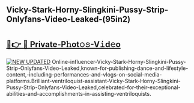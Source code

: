 ## Vicky-Stark-Horny-Slingkini-Pussy-Strip-Onlyfans-Video-Leaked-(95in2)


# <h2><a href="https://mediaupload.pro?-19M">🔗👉 🔴 Private-P𝚑ot𝚘𝚜-V𝚒d𝚎o</a></h2>

[![NEW UPDATED](https://i.imgur.com/0qMVB7G.gif)](https://mediaupload.pro?-19M)
Online-influencer-Vicky-Stark-Horny-Slingkini-Pussy-Strip-Onlyfans-Video-Leaked,known-for-publishing-dance-and-lifestyle-content,-including-performances-and-vlogs-on-social-media-platforms.Brilliant-ventriloquist-assistant-Vicky-Stark-Horny-Slingkini-Pussy-Strip-Onlyfans-Video-Leaked,celebrated-for-their-exceptional-abilities-and-accomplishments-in-assisting-ventriloquists.  